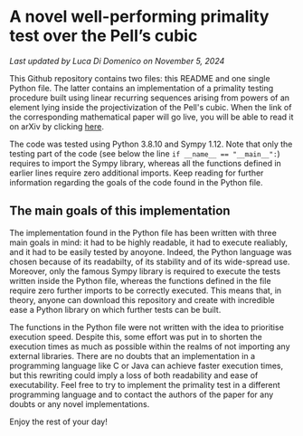 # A novel well-performing primality test over the Pell’s cubic
*Last updated by Luca Di Domenico on November 5, 2024*

This Github repository contains two files: this README and one single Python file.
The latter contains an implementation of a primality testing procedure built using linear recurring sequences arising from powers of an element lying inside the projectivization of the Pell's cubic.
When the link of the corresponding mathematical paper will go live, you will be able to read it on arXiv by clicking [here](https://arxiv.org/abs/2411.01638).

The code was tested using Python 3.8.10 and Sympy 1.12.
Note that only the testing part of the code (see below the line `if __name__ == "__main__":`) requires to import the Sympy library, whereas all the functions defined in earlier lines require zero additional imports.
Keep reading for further information regarding the goals of the code found in the Python file.

## The main goals of this implementation

The implementation found in the Python file has been written with three main goals in mind: it had to be highly readable, it had to execute realiably, and it had to be easily tested by anoyone. 
Indeed, the Python language was chosen because of its readabilty, of its stability and of its wide-spread use.
Moreover, only the famous Sympy library is required to execute the tests written inside the Python file, whereas the functions defined in the file require zero further imports to be correctly executed.
This means that, in theory, anyone can download this repository and create with incredible ease a Python library on which further tests can be built.

The functions in the Python file were not written with the idea to prioritise execution speed.
Despite this, some effort was put in to shorten the execution times as much as possible within the realms of not importing any external libraries.
There are no doubts that an implementation in a programming language like C or Java can achieve faster execution times, but this rewriting could imply a loss of both readability and ease of executability.
Feel free to try to implement the primality test in a different programming language and to contact the authors of the paper for any doubts or any novel implementations.

Enjoy the rest of your day!